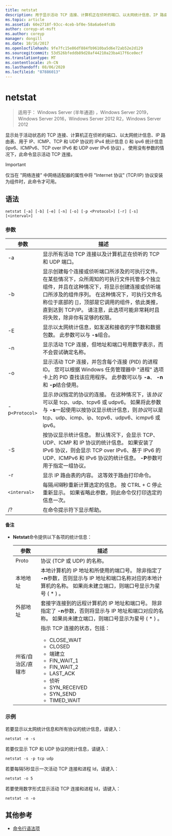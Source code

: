 ```yaml
---
title: netstat
description: 用于显示活动 TCP 连接、计算机正在侦听的端口、以太网统计信息、IP 路由表、IPv4 统计信息和 IPv6 统计信息的 netstat 命令参考文章。
ms.topic: article
ms.assetid: 60e2718f-93cc-4ceb-bf0e-58a6a6e4fc8b
author: coreyp-at-msft
ms.author: coreyp
manager: dongill
ms.date: 10/16/2017
ms.openlocfilehash: 9fe7fc15e86df884fb9610ba5d6e72ab52e2d129
ms.sourcegitcommit: 53d526bfeddb89d28af44210a23ba417f6ce0ecf
ms.translationtype: MT
ms.contentlocale: zh-CN
ms.lasthandoff: 08/06/2020
ms.locfileid: "87886013"
---
```

# <a name="netstat"></a>netstat

> 适用于： Windows Server (半年通道) ，Windows Server 2019，Windows Server 2016，Windows Server 2012 R2，Windows Server 2012

显示处于活动状态的 TCP 连接、计算机正在侦听的端口、以太网统计信息、IP 路由表、用于 IP、ICMP、TCP 和 UDP 协议的 IPv4 统计信息 () 和 ipv6 统计信息 (ipv6、ICMPv6、TCP over IPv6 和 UDP over IPv6 协议) 。 使用没有参数的情况下，此命令显示活动 TCP 连接。

> [!IMPORTANT]
> 仅当在 "网络连接" 中网络适配器的属性中将 "Internet 协议" (TCP/IP) 协议安装为组件时，此命令才可用。

## <a name="syntax"></a>语法

```
netstat [-a] [-b] [-e] [-n] [-o] [-p <Protocol>] [-r] [-s] [<interval>]
```

### <a name="parameters"></a>参数

| 参数 | 描述 |
| --------- | ----------- |
| -a | 显示所有活动 TCP 连接以及计算机正在侦听的 TCP 和 UDP 端口。 |
| -b | 显示创建每个连接或侦听端口所涉及的可执行文件。 在某些情况下，众所周知的可执行文件托管多个独立组件，并且在这种情况下，将显示创建连接或侦听端口所涉及的组件序列。 在这种情况下，可执行文件名称位于底部的 []，顶部是它调用的组件，依此类推，直到达到 TCP/IP。 请注意，此选项可能非常耗时且将失败，除非你有足够的权限。
| -E | 显示以太网统计信息，如发送和接收的字节数和数据包数。 此参数可以与 **-s**组合。 |
| -n | 显示活动 TCP 连接，但地址和端口号用数字表示，而不会尝试确定名称。 |
| -o | 显示活动 TCP 连接，并包含每个连接 (PID) 的进程 ID。 您可以根据 Windows 任务管理器中 "进程" 选项卡上的 PID 查找该应用程序。 此参数可以与 **-a**、 **-n**和 **-p**结合使用。 |
| -p`<Protocol>` | 显示*协议*指定的协议的连接。 在这种情况下，该*协议*可以是 tcp、udp、tcpv6 或 udpv6。 如果将此参数与 **-s**一起使用以按协议显示统计信息，则*协议*可以是 tcp、udp、icmp、ip、tcpv6、udpv6、icmpv6 或 ipv6。 |
| -S | 按协议显示统计信息。 默认情况下，会显示 TCP、UDP、ICMP 和 IP 协议的统计信息。 如果安装了 IPv6 协议，则会显示 TCP over IPv6、基于 IPv6 的 UDP、ICMPv6 和 IPv6 协议的统计信息。 **-P**参数可用于指定一组协议。 |
| -r | 显示 IP 路由表的内容。 这等效于路由打印命令。 |
| `<interval>` | 每隔*间隔*秒重新计算选定的信息。 按 CTRL + C 停止重新显示。 如果省略此参数，则此命令仅打印选定的信息一次。 |
| /? | 在命令提示符下显示帮助。 |

#### <a name="remarks"></a>备注

- **Netstat**命令提供以下各项的统计信息：

    | 参数 | 描述 |
    | --------- | ----------- |
    | Proto | 协议 (TCP 或 UDP) 的名称。 |
    | 本地地址 | 本地计算机的 IP 地址和所使用的端口号。 除非指定了 **-n**参数，否则显示与 IP 地址和端口名称对应的本地计算机的名称。 如果尚未建立端口，则端口号显示为星号 ( * ) 。 |
    | 外部地址 | 套接字连接到的远程计算机的 IP 地址和端口号。 除非指定了 **-n**参数，否则将显示与 IP 地址和端口对应的名称。 如果尚未建立端口，则端口号显示为星号 ( * ) 。 |
    | 州省/自治区/直辖市 | 指示 TCP 连接的状态，包括：<ul><li>CLOSE_WAIT</li><li>CLOSED</li><li>端建立</li><li>FIN_WAIT_1</li><li>FIN_WAIT_2</li><li>LAST_ACK</li><li>侦听</li><li>SYN_RECEIVED</li><li>SYN_SEND</li><li>TIMED_WAIT</li></ul> |

### <a name="examples"></a>示例

若要显示以太网统计信息和所有协议的统计信息，请键入：

```
netstat -e -s
```

若要仅显示 TCP 和 UDP 协议的统计信息，请键入：

```
netstat -s -p tcp udp
```

若要每隔5秒显示一次活动 TCP 连接和进程 Id，请键入：

```
netstat -o 5
```

若要使用数字形式显示活动 TCP 连接和进程 Id，请键入：

```
netstat -n -o
```

## <a name="additional-references"></a>其他参考

- [命令行语法项](command-line-syntax-key.md)
